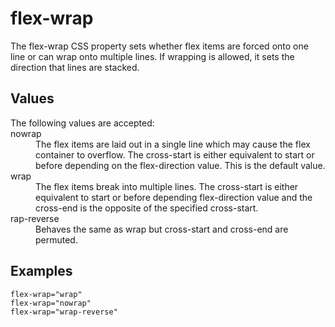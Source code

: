 # flex-wrap

The flex-wrap CSS property sets whether flex items are forced onto one line or can wrap onto multiple lines. If wrapping is allowed, it sets the direction that lines are stacked.


## Values

<dl>
<dt>The following values are accepted:</dt>

<dt>nowrap</dt>
<dd>The flex items are laid out in a single line which may cause the flex container to overflow. The cross-start is either equivalent to start or before depending on the flex-direction value. This is the default value.</dd>

<dt>wrap</dt>
<dd>The flex items break into multiple lines. The cross-start is either equivalent to start or before depending flex-direction value and the cross-end is the opposite of the specified cross-start.</dd>

<dt>rap-reverse</dt>
<dd>Behaves the same as wrap but cross-start and cross-end are permuted.</dd>
</dl>

## Examples

```
flex-wrap="wrap"
flex-wrap="nowrap"
flex-wrap="wrap-reverse"
```